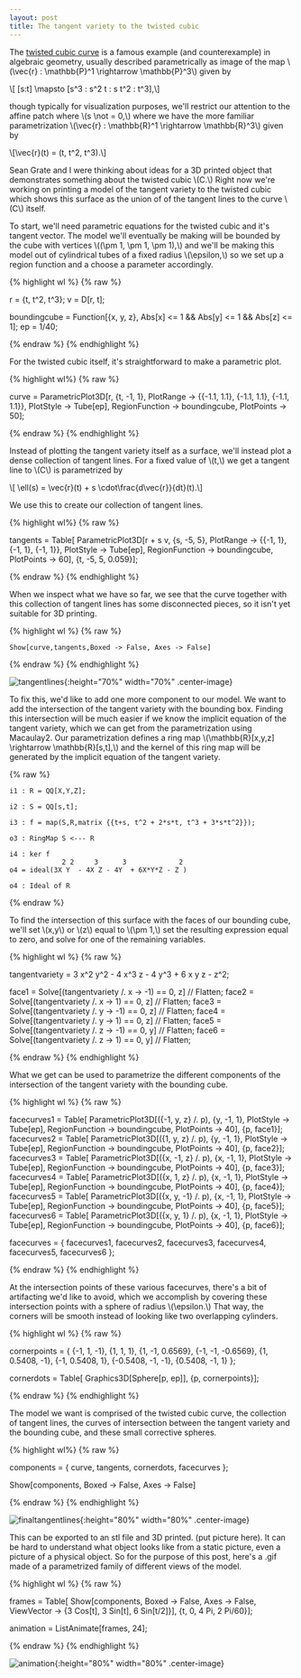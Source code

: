 ```yaml
---
layout: post
title: The tangent variety to the twisted cubic
---
```


The [twisted cubic curve](https://en.wikipedia.org/wiki/Twisted_cubic)
is a famous example (and counterexample) in algebraic geometry,
usually described parametrically as image of the map
\\(\vec{r} : \mathbb{P}^1 \rightarrow \mathbb{P}^3\\) given by

\\[ [s:t] \mapsto [s^3 : s^2 t : s t^2 : t^3],\\]

though typically for visualization purposes, we'll restrict our
attention to the affine patch where \\(s \not = 0,\\) where we have
the more familiar parametrization \\(\vec{r} : \mathbb{R}^1
\rightarrow \mathbb{R}^3\\) given by

\\[\vec{r}(t) = (t, t^2, t^3).\\]

Sean Grate and I were thinking about ideas for a 3D printed object
that demonstrates something about the twisted cubic \\(C.\\) Right now
we're working on printing a model of the tangent variety to the
twisted cubic which shows this surface as the union of of the tangent
lines to the curve \\(C\\) itself.

To start, we'll need parametric equations for the twisted cubic and
it's tangent vector. The model we'll eventually be making will be
bounded by the cube with vertices \\((\pm 1, \pm 1, \pm 1),\\) and
we'll be making this model out of cylindrical tubes of a fixed radius
\\(\epsilon,\\) so we set up a region function and a choose a
parameter accordingly.

{% highlight wl %}
{% raw %}

r = {t, t^2, t^3};
v = D[r, t];

boundingcube = Function[{x, y, z},
   Abs[x] <= 1 &&
   Abs[y] <= 1 &&
   Abs[z] <= 1];
ep = 1/40;

{% endraw %}
{% endhighlight %}

For the twisted cubic itself, it's straightforward to make a
parametric plot.

{% highlight wl%}
{% raw %}

curve = ParametricPlot3D[r, {t, -1, 1}, 
   PlotRange -> {{-1.1, 1.1}, 
                 {-1.1, 1.1},
                 {-1.1, 1.1}},
   PlotStyle -> Tube[ep],
   RegionFunction -> boundingcube,
   PlotPoints -> 50];

{% endraw %}
{% endhighlight %}

Instead of plotting the tangent variety itself as a surface, we'll
instead plot a dense collection of tangent lines. For a fixed value of
\\(t,\\) we get a tangent line to \\(C\\) is parametrized by

\\[ \\ell(s) = \\vec{r}(t) + s \\cdot\\frac{d\\vec{r}}{dt}(t).\\]

We use this to create our collection of tangent lines.

{% highlight wl%}
{% raw %}

tangents = Table[
   ParametricPlot3D[r + s v, {s, -5, 5}, 
    PlotRange -> {{-1, 1},
                  {-1, 1},
                  {-1, 1}},
    PlotStyle -> Tube[ep],
    RegionFunction -> boundingcube,
    PlotPoints -> 60],
   {t, -5, 5, 0.059}];

{% endraw %}
{% endhighlight %}

When we inspect what we have so far, we see that the curve together
with this collection of tangent lines has some disconnected pieces, so
it isn't yet suitable for 3D printing.

{% highlight wl %}
{% raw  %}

	Show[curve,tangents,Boxed -> False, Axes -> False]
	
{% endraw %}
{% endhighlight %}

![tangentlines]({{site.url}}/public/tangentlines.png){:height="70%"
width="70%" .center-image}

To fix this, we'd like to add one more component to our model. We want
to add the intersection of the tangent variety with the bounding
box. Finding this intersection will be much easier if we know the
implicit equation of the tangent variety, which we can get from the
parametrization using Macaulay2. Our parametrization defines a ring
map \\(\mathbb{R}[x,y,z] \rightarrow \mathbb{R}[s,t],\\) and the
kernel of this ring map will be generated by the implicit equation of
the tangent variety.

{% raw %}

    i1 : R = QQ[X,Y,Z];

    i2 : S = QQ[s,t];

    i3 : f = map(S,R,matrix {{t+s, t^2 + 2*s*t, t^3 + 3*s*t^2}});

    o3 : RingMap S <--- R

    i4 : ker f
                 2 2     3      3             2
    o4 = ideal(3X Y  - 4X Z - 4Y  + 6X*Y*Z - Z )

    o4 : Ideal of R
{% endraw %}

To find the intersection of this surface with the faces of our
bounding cube, we'll set \\(x,y\\) or \\(z\\) equal to \\(\pm 1,\\)
set the resulting expression equal to zero, and solve for one of the
remaining variables.

{% highlight wl %}
{% raw %}

tangentvariety = 3 x^2 y^2 - 4 x^3 z - 4 y^3 + 6 x y z - z^2;

face1 = Solve[(tangentvariety /. x -> -1) == 0, z] // Flatten;
face2 = Solve[(tangentvariety /. x -> 1) == 0, z] // Flatten;
face3 = Solve[(tangentvariety /. y -> -1) == 0, z] // Flatten;
face4 = Solve[(tangentvariety /. y -> 1) == 0, z] // Flatten;
face5 = Solve[(tangentvariety /. z -> -1) == 0, y] // Flatten;
face6 = Solve[(tangentvariety /. z -> 1) == 0, y] // Flatten;

{% endraw %}
{% endhighlight %}

What we get can be used to parametrize the different components of the
intersection of the tangent variety with the bounding cube.

{% highlight wl %}
{% raw %}

facecurves1 = Table[
   ParametricPlot3D[({-1, y, z} /. p), {y, -1, 1},
    PlotStyle -> Tube[ep],
    RegionFunction -> boundingcube,
    PlotPoints -> 40],
   {p, face1}];
facecurves2 = Table[
   ParametricPlot3D[({1, y, z} /. p), {y, -1, 1},
    PlotStyle -> Tube[ep],
    RegionFunction -> boundingcube,
    PlotPoints -> 40],
   {p, face2}];
facecurves3 = Table[
   ParametricPlot3D[({x, -1, z} /. p), {x, -1, 1},
    PlotStyle -> Tube[ep],
    RegionFunction -> boundingcube,
    PlotPoints -> 40],
   {p, face3}];
facecurves4 = Table[
   ParametricPlot3D[({x, 1, z} /. p), {x, -1, 1},
    PlotStyle -> Tube[ep],
    RegionFunction -> boundingcube,
    PlotPoints -> 40],
   {p, face4}];
facecurves5 = Table[
   ParametricPlot3D[({x, y, -1} /. p), {x, -1, 1},
    PlotStyle -> Tube[ep],
    RegionFunction -> boundingcube,
    PlotPoints -> 40],
   {p, face5}];
facecurves6 = Table[
   ParametricPlot3D[({x, y, 1} /. p), {x, -1, 1},
    PlotStyle -> Tube[ep],
    RegionFunction -> boundingcube,
    PlotPoints -> 40],
   {p, face6}];

facecurves = {
   facecurves1,
   facecurves2,
   facecurves3,
   facecurves4,
   facecurves5,
   facecurves6
   };

{% endraw %}
{% endhighlight %}

At the intersection points of these various facecurves, there's a bit
of artifacting we'd like to avoid, which we accomplish by covering
these intersection points with a sphere of radius \\(\epsilon.\\) That
way, the corners will be smooth instead of looking like two
overlapping cylinders.

{% highlight wl %}
{% raw %}

cornerpoints = {
   {-1, 1, -1},
   {1, 1, 1},
   {1, -1, 0.6569},
   {-1, -1, -0.6569},
   {1, 0.5408, -1},
   {-1, 0.5408, 1},
   {-0.5408, -1, -1},
   {0.5408, -1, 1}
   };

cornerdots = Table[
    Graphics3D[Sphere[p, ep]],
    {p, cornerpoints}];

{% endraw %}
{% endhighlight %}

The model we want is comprised of the twisted cubic curve, the
collection of tangent lines, the curves of intersection between the
tangent variety and the bounding cube, and these small corrective
spheres.

{% highlight wl%}
{% raw %}

components = {
	curve, 
	tangents, 
	cornerdots, 
	facecurves
};

Show[components, Boxed -> False, Axes -> False]

{% endraw %}
{% endhighlight %}

![finaltangentlines]({{site.url}}/public/finaltangentlines.png){:height="80%"
width="80%" .center-image}

This can be exported to an stl file and 3D printed. (put picture
here). It can be hard to understand what object looks like from a
static picture, even a picture of a physical object. So for the
purpose of this post, here's a .gif made of a parametrized family of
different views of the model.

{% highlight wl %}
{% raw %}

frames = Table[
   Show[components,
   Boxed -> False,
   Axes -> False, 
   ViewVector -> {3 Cos[t],
                  3 Sin[t],
                  6 Sin[t/2]}],
                  {t, 0, 4 Pi, 2 Pi/60}];

animation = ListAnimate[frames, 24];

{% endraw %}
{% endhighlight %}

![animation]({{site.url}}/public/animation.gif){:height="80%"
width="80%" .center-image}
